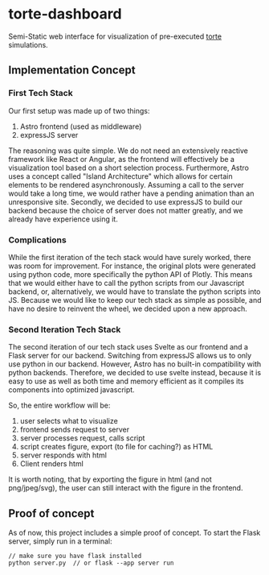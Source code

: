 # torte-dashboard
Semi-Static web interface for visualization of pre-executed [torte](https://github.com/ekuiter/torte) simulations.

## Implementation Concept

### First Tech Stack

Our first setup was made up of two things:

1. Astro frontend (used as middleware)
2. expressJS server

The reasoning was quite simple. We do not need an extensively reactive framework like React or Angular, as the frontend will effectively be a visualization tool based on a short selection process. Furthermore, Astro uses a concept called "Island Architecture" which allows for certain elements to be rendered asynchronously. Assuming a call to the server would take a long time, we would rather have a pending animation than an unresponsive site.
Secondly, we decided to use expressJS to build our backend because the choice of server does not matter greatly, and we already have experience using it.

### Complications
While the first iteration of the tech stack would have surely worked, there was room for improvement. 
For instance, the original plots were generated using python code, more specifically the python API of Plotly.
This means that we would either have to call the python scripts from our Javascript backend, or, alternatively, we would have to translate the python scripts into JS.
Because we would like to keep our tech stack as simple as possible, and have no desire to reinvent the wheel, we decided upon a new approach. 

### Second Iteration Tech Stack

The second iteration of our tech stack uses Svelte as our frontend and a Flask server for our backend.
Switching from expressJS allows us to only use python in our backend. However, Astro has no built-in compatibility with python backends.
Therefore, we decided to use svelte instead, because it is easy to use as well as both time and memory efficient as it compiles its components into optimized javascript.

So, the entire workflow will be:
1. user selects what to visualize
2. frontend sends request to server
3. server processes request, calls script
4. script creates figure, export (to file for caching?) as HTML
5. server responds with html 
6. Client renders html 

It is worth noting, that by exporting the figure in html (and not png/jpeg/svg), the user can still interact with the figure in the frontend.

## Proof of concept
As of now, this project includes a simple proof of concept.
To start the Flask server, simply run in a terminal:

```
// make sure you have flask installed
python server.py  // or flask --app server run
```
